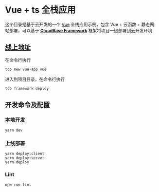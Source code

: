 # Vue + ts 全栈应用

这个目录是基于云开发的一个 [Vue](https://cn.vuejs.org/) 全栈应用示例，包含 Vue + 云函数 + 静态网站部署，可以基于 **[CloudBase Framework](https://github.com/TencentCloudBase/cloudbase-framework)** 框架将项目一键部署到云开发环境

## [线上地址](http://47.103.136.187/tcb-vue/)

在命令行执行

```bash
tcb new vue-app vue
```


进入到项目目录，在命令行执行

```bash
tcb framework deploy
```

## 开发命令及配置

### 本地开发

```
yarn dev
```

### 上线部署

```
yarn deploy:client
yarn deploy:server
yarn deploy
```

### Lint

```
npm run lint
```
